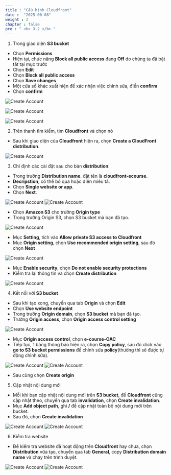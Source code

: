 ```yaml
---
title : "Cấu hình Cloudfront"
date :  "2025-06-08"
weight : 2
chapter : false
pre : " <b> 3.2 </b> "
---
```


1. Trong giao diện **S3 bucket**
- Chọn **Permissions**
- Hiện tại, chức năng **Block all public access** đang **Off** do chúng ta đã bật tắt tại mục trước
- Chọn **Edit**
- Chọn **Block all public access**
- Chọn **Save changes**
- Một cửa số khác xuất hiện để xác nhận việc chỉnh sửa, điền **confirm**
- Chọn **confirm**

![Create Account](/NestJS-AWS-workshop/images/03/cf.png)

![Create Account](/NestJS-AWS-workshop/images/03/cf1.png)

![Create Account](/NestJS-AWS-workshop/images/03/cf2.png)

2. Trên thanh tìm kiếm, tìm **Cloudfront** và chọn nó
- Sau khi giao diện của **Cloudfront** hiện ra, chọn **Create a CloudFront distribution**.

![Create Account](/NestJS-AWS-workshop/images/03/cf3.png)

3. Chỉ định các cài đặt sau cho bản **distribution**:

- Trong trường **Distribution name**. đặt tên là **cloudfront-ecourse**.
- **Decripstion**, có thể bỏ qua hoặc điền miêu tả.
- Chọn **Single website or app**.
- Chọn **Next**.

![Create Account](/NestJS-AWS-workshop/images/03/cf4.png)
![Create Account](/NestJS-AWS-workshop/images/03/cf5.png)

- Chọn **Amazon S3** cho trường **Origin type**
- Trong trường Origin S3, chọn S3 bucket mà bạn đã tạo.

![Create Account](/NestJS-AWS-workshop/images/03/cf6.png)

- Mục **Setting**, tích vào **Allow private S3 access to Cloudfront**
- Mục **Origin setting**, chọn **Use recommended origin setting**, sau đó chọn **Next**

![Create Account](/NestJS-AWS-workshop/images/03/cf7.png)

- Mục **Enable security**, chọn **Do not enable security protections**
- Kiểm tra lại thông tin và chọn **Create distribution**

![Create Account](/NestJS-AWS-workshop/images/03/cf8.png)

4. Kết nối với **S3 bucket**
- Sau khi tạo xong, chuyển qua tab **Origin** và chọn **Edit**
- Chọn **Use website endpoint**
- Trong trường **Origin domain**, chọn **S3 bucket** mà bạn đã tạo.
- Trường **Origin access**, chọn **Origin access control setting**

![Create Account](/NestJS-AWS-workshop/images/03/cf9.png)

- Mục **Origin access control**, chọn **e-course-OAC**
- Tiếp tục, 1 bảng thông báo hiện ra, chọn **Copy policy**, sau đó click vào **go to S3 bucket permissions** để chỉnh sửa **policy**(thường thì sẽ được tự động chỉnh sửa).

![Create Account](/NestJS-AWS-workshop/images/03/cf10.png)
![Create Account](/NestJS-AWS-workshop/images/03/cf11.png)
- Sau cùng chọn **Create origin**
5. Cập nhật nội dung mới
- Mỗi khi bạn cập nhật nội dung mới trên **S3 bucket**, để **Cloudfront** cũng cập nhật theo, chuyển qua tab **invalidation**, chọn **Create invalidation**.
- Mục **Add object path**, ghi **/** để cập nhật toàn bộ nội dung mới trên bucket.
- Sau đó, chọn **Create invalidation**

![Create Account](/NestJS-AWS-workshop/images/03/cf12.png)
![Create Account](/NestJS-AWS-workshop/images/03/cf13.png)

6. Kiểm tra website
- Để kiểm tra website đã hoạt động trên **Cloudfront** hay chưa, chọn **Distribution** vừa tạo, chuyển qua tab **General**, copy **Distribution domain name** và chạy trên trình duyệt.

![Create Account](/NestJS-AWS-workshop/images/03/cf14.png)
![Create Account](/NestJS-AWS-workshop/images/03/cf15.png)